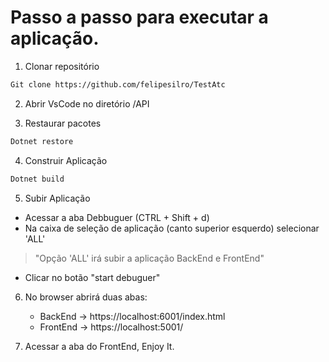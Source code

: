 # Passo a passo para executar a aplicação.

1) Clonar repositório
```sh
Git clone https://github.com/felipesilro/TestAtc
```

2) Abrir VsCode no diretório /API

3) Restaurar pacotes
```sh
Dotnet restore
```

4) Construir Aplicação
```sh
Dotnet build
```

5) Subir Aplicação
- Acessar a aba Debbuguer (CTRL + Shift + d)
- Na caixa de seleção de aplicação (canto superior esquerdo) selecionar 'ALL'
> "Opção 'ALL' irá subir a aplicação BackEnd e FrontEnd"
- Clicar no botão "start debuguer"

6) No browser abrirá duas abas:
    - BackEnd -> https://localhost:6001/index.html
    - FrontEnd -> https://localhost:5001/

7) Acessar a aba do FrontEnd, Enjoy It.




